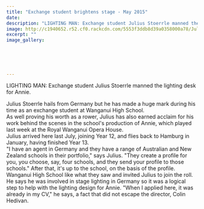 ```yaml
---
title: "Exchange student brightens stage - May 2015"
date: 
description: "LIGHTING MAN: Exchange student Julius Stoerrle manned the lighting desk for Annie, from Wanganui Midweek article on 6/5/15..."
image: http://c1940652.r52.cf0.rackcdn.com/5553f3ddb8d39a0358000a78/Julius-Stoerrle,exchange-student-13.5.15.jpg
excerpt: ""
image_gallery:
    
    
    
    
    
---
```


<p>LIGHTING MAN: Exchange student Julius Stoerrle manned the lighting desk for Annie.</p>
<p><span>Julius Stoerrle hails from Germany but he has made a huge mark during his time as an exchange student at Wanganui High School.</span><br /><span>As well proving his worth as a rower, Julius has also earned acclaim for his work behind the scenes in the school's production of Annie, which played last week at the Royal Wanganui Opera House.</span><br /><span>Julius arrived here last July, joining Year 12, and flies back to Hamburg in January, having finished Year 13.</span><br /><span>"I have an agent in Germany and they have a range of Australian and New Zealand schools in their portfolio," says Julius. "They create a profile for you, you choose, say, four schools, and they send your profile to those schools." After that, it's up to the school, on the basis of the profile. Wanganui High School like what they saw and invited Julius to join the roll.</span><br /><span>He says he was involved in stage lighting in Germany so it was a logical step to help with the lighting design for Annie. "When I applied here, it was already in my CV," he says, a fact that did not escape the director, Colin Hedivan.</span></p>

